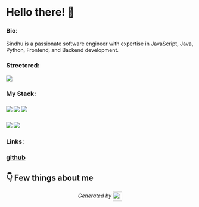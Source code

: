 
# Hello there! 👋


### Bio:

Sindhu is a passionate software engineer with expertise in JavaScript, Java, Python, Frontend, and Backend development.
            

### Streetcred:

<a href="https://www.tublian.com/profile/sindhu1237?ss=true"><img src="https://rd3ps1doua.execute-api.us-east-1.amazonaws.com/dev/ft/profile/streetcred/badge/sindhu1237?type=without_score"></a>

### My Stack:

### <img src="https://rd3ps1doua.execute-api.us-east-1.amazonaws.com/dev/ft/profile/streetcred/github/tag/JavaScript"/> <img src="https://rd3ps1doua.execute-api.us-east-1.amazonaws.com/dev/ft/profile/streetcred/github/tag/Java"/> <img src="https://rd3ps1doua.execute-api.us-east-1.amazonaws.com/dev/ft/profile/streetcred/github/tag/Python"/>

### <img src="https://rd3ps1doua.execute-api.us-east-1.amazonaws.com/dev/ft/profile/streetcred/github/tag/Frontend"/> <img src="https://rd3ps1doua.execute-api.us-east-1.amazonaws.com/dev/ft/profile/streetcred/github/tag/Backend"/>

### 

### Links:

### <a href="https://www.github.com/sindhu1237">github</a>

## 👇 Few things about me


<div>

            
</div>




<p align="center">
<i>Generated by <a href="https://www.tublian.com/"><img src="https://tublian-newsletter-assets.s3.amazonaws.com/just-logo.png" width="25" style="vertical-align: middle"/></i>
</p>
